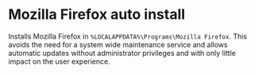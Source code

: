 # Mozilla Firefox auto install

Installs Mozilla Firefox in `%LOCALAPPDATA%\Programs\Mozilla Firefox`. This avoids the need for a system wide maintenance service and allows automatic updates without administrator privileges and with only little impact on the user experience.
